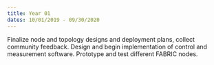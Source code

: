 ```yaml
---
title: Year 01
dates: 10/01/2019 - 09/30/2020
---
```

Finalize node and topology designs and deployment plans, collect community feedback. Design and begin implementation of control and measurement software. Prototype and test different FABRIC nodes.
